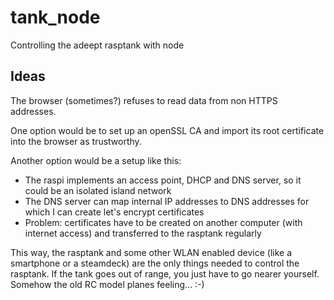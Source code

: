 # tank_node
Controlling the adeept rasptank with node

## Ideas

The browser (sometimes?) refuses to read data from non HTTPS addresses.

One option would be to set up an openSSL CA and import its root certificate into the browser as trustworthy.

Another option would be a setup  like this:
 * The raspi implements an access point, DHCP and DNS server, so it could be an isolated island network
 * The DNS server can map internal IP addresses to DNS addresses for which I can create let's encrypt certificates
 * Problem: certificates have to be created on another computer (with internet access) and transferred to the rasptank regularly

This way, the rasptank and some other WLAN enabled device (like a smartphone or a steamdeck) are the only things needed to control the rasptank. 
If the tank goes out of range, you just have to go nearer yourself. Somehow the old RC model planes feeling... :-)


